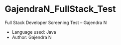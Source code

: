 # GajendraN_FullStack_Test
Full Stack Developer Screening Test – Gajendra N
- Language used: Java
- Author: Gajendra N
